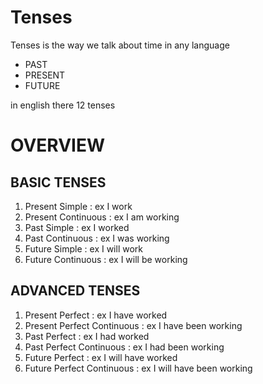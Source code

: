# Tenses

Tenses is the way we talk about time in any language

- PAST
- PRESENT
- FUTURE

in english there 12 tenses

# OVERVIEW

## BASIC TENSES

1. Present Simple : ex I work
2. Present Continuous : ex I am working
3. Past Simple : ex I worked
4. Past Continuous : ex I was working
5. Future Simple : ex I will work
6. Future Continuous : ex I will be working

## ADVANCED TENSES

1. Present Perfect : ex I have worked
2. Present Perfect Continuous : ex I have been working
3. Past Perfect : ex I had worked
4. Past Perfect Continuous : ex I had been working
5. Future Perfect : ex I will have worked
6. Future Perfect Continuous : ex I will have been working
